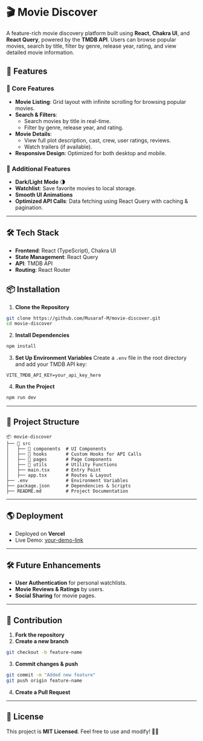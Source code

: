 # 🎬 Movie Discover

A feature-rich movie discovery platform built using **React**, **Chakra UI**, and **React Query**, powered by the **TMDB API**. Users can browse popular movies, search by title, filter by genre, release year, rating, and view detailed movie information.

## 🚀 Features

### 🔹 Core Features
- **Movie Listing**: Grid layout with infinite scrolling for browsing popular movies.
- **Search & Filters**:
  - Search movies by title in real-time.
  - Filter by genre, release year, and rating.
- **Movie Details**:
  - View full plot description, cast, crew, user ratings, reviews.
  - Watch trailers (if available).
- **Responsive Design**: Optimized for both desktop and mobile.

### 🔹 Additional Features
- **Dark/Light Mode** 🌗
- **Watchlist**: Save favorite movies to local storage.
- **Smooth UI Animations**
- **Optimized API Calls**: Data fetching using React Query with caching & pagination.

---

## 🛠️ Tech Stack
- **Frontend**: React (TypeScript), Chakra UI
- **State Management**: React Query
- **API**: TMDB API
- **Routing**: React Router

## 📦 Installation

1. **Clone the Repository**
```sh
git clone https://github.com/Musaraf-M/movie-discover.git
cd movie-discover
```

2. **Install Dependencies**
```sh
npm install
```

3. **Set Up Environment Variables**
Create a `.env` file in the root directory and add your TMDB API key:
```
VITE_TMDB_API_KEY=your_api_key_here
```

4. **Run the Project**
```sh
npm run dev
```

---

## 📂 Project Structure
```
📦 movie-discover
├── 📂 src
│   ├── 📂 components  # UI Components
│   ├── 📂 hooks       # Custom Hooks for API Calls
│   ├── 📂 pages       # Page Components
│   ├── 📂 utils       # Utility Functions
│   ├── main.tsx      # Entry Point
│   ├── app.tsx       # Routes & Layout
├── .env              # Environment Variables
├── package.json      # Dependencies & Scripts
├── README.md         # Project Documentation
```

---

## 🌎 Deployment
- Deployed on **Vercel**
- Live Demo: [your-demo-link](https://movie-discover-ljpox91q2-musarafms-projects.vercel.app)

---

## 🛠️ Future Enhancements
- **User Authentication** for personal watchlists.
- **Movie Reviews & Ratings** by users.
- **Social Sharing** for movie pages.

---

## 🤝 Contribution
1. **Fork the repository**
2. **Create a new branch**
```sh
git checkout -b feature-name
```
3. **Commit changes & push**
```sh
git commit -m "Added new feature"
git push origin feature-name
```
4. **Create a Pull Request**

---

## 📄 License
This project is **MIT Licensed**. Feel free to use and modify! 🎥✨

